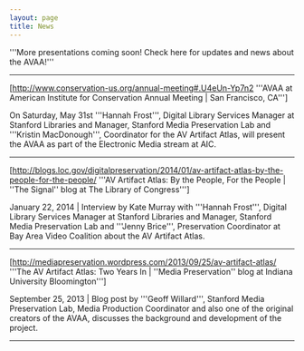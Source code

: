 ```yaml
---
layout: page
title: News
---
```


'''More presentations coming soon! Check here for updates and news about the AVAA!'''


----

[http://www.conservation-us.org/annual-meeting#.U4eUn-Yp7n2 '''AVAA at American Institute for Conservation Annual Meeting | San Francisco, CA''']

On Saturday, May 31st '''Hannah Frost''', Digital Library Services Manager at Stanford Libraries and Manager, Stanford Media Preservation Lab and '''Kristin MacDonough''', Coordinator for the AV Artifact Atlas, will present the AVAA as part of the Electronic Media stream at AIC.


----

[http://blogs.loc.gov/digitalpreservation/2014/01/av-artifact-atlas-by-the-people-for-the-people/ '''AV Artifact Atlas: By the People, For the People | ''The Signal'' blog at The Library of Congress''']

January 22, 2014 | Interview by Kate Murray with '''Hannah Frost''', Digital Library Services Manager at Stanford Libraries and Manager, Stanford Media Preservation Lab and '''Jenny Brice''', Preservation Coordinator at Bay Area Video Coalition about the AV Artifact Atlas.


----

[http://mediapreservation.wordpress.com/2013/09/25/av-artifact-atlas/ '''The AV Artifact Atlas: Two Years In | ''Media Preservation'' blog at Indiana University Bloomington''']

September 25, 2013 | Blog post by '''Geoff Willard''', Stanford Media Preservation Lab, Media Production Coordinator and also one of the original creators of the AVAA, discusses the background and development of the project.


----
